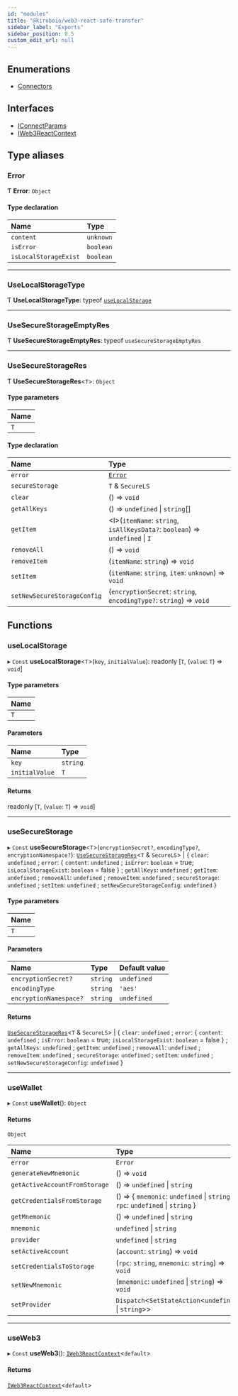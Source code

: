 ```yaml
---
id: "modules"
title: "@kiroboio/web3-react-safe-transfer"
sidebar_label: "Exports"
sidebar_position: 0.5
custom_edit_url: null
---
```


## Enumerations

- [Connectors](enums/Connectors.md)

## Interfaces

- [IConnectParams](interfaces/IConnectParams.md)
- [IWeb3ReactContext](interfaces/IWeb3ReactContext.md)

## Type aliases

### Error

Ƭ **Error**: `Object`

#### Type declaration

| Name | Type |
| :------ | :------ |
| `content` | `unknown` |
| `isError` | `boolean` |
| `isLocalStorageExist` | `boolean` |

___

### UseLocalStorageType

Ƭ **UseLocalStorageType**: typeof [`useLocalStorage`](modules.md#uselocalstorage)

___

### UseSecureStorageEmptyRes

Ƭ **UseSecureStorageEmptyRes**: typeof `useSecureStorageEmptyRes`

___

### UseSecureStorageRes

Ƭ **UseSecureStorageRes**<`T`\>: `Object`

#### Type parameters

| Name |
| :------ |
| `T` |

#### Type declaration

| Name | Type |
| :------ | :------ |
| `error` | [`Error`](modules.md#error) |
| `secureStorage` | `T` & `SecureLS` |
| `clear` | () => `void` |
| `getAllKeys` | () => `undefined` \| `string`[] |
| `getItem` | <I\>(`itemName`: `string`, `isAllKeysData?`: `boolean`) => `undefined` \| `I` |
| `removeAll` | () => `void` |
| `removeItem` | (`itemName`: `string`) => `void` |
| `setItem` | (`itemName`: `string`, `item`: `unknown`) => `void` |
| `setNewSecureStorageConfig` | (`encryptionSecret`: `string`, `encodingType?`: `string`) => `void` |

## Functions

### useLocalStorage

▸ `Const` **useLocalStorage**<`T`\>(`key`, `initialValue`): readonly [`T`, (`value`: `T`) => `void`]

#### Type parameters

| Name |
| :------ |
| `T` |

#### Parameters

| Name | Type |
| :------ | :------ |
| `key` | `string` |
| `initialValue` | `T` |

#### Returns

readonly [`T`, (`value`: `T`) => `void`]

___

### useSecureStorage

▸ `Const` **useSecureStorage**<`T`\>(`encryptionSecret?`, `encodingType?`, `encryptionNamespace?`): [`UseSecureStorageRes`](modules.md#usesecurestorageres)<`T` & `SecureLS`\> \| { `clear`: `undefined` ; `error`: { `content`: `undefined` ; `isError`: `boolean` = true; `isLocalStorageExist`: `boolean` = false } ; `getAllKeys`: `undefined` ; `getItem`: `undefined` ; `removeAll`: `undefined` ; `removeItem`: `undefined` ; `secureStorage`: `undefined` ; `setItem`: `undefined` ; `setNewSecureStorageConfig`: `undefined`  }

#### Type parameters

| Name |
| :------ |
| `T` |

#### Parameters

| Name | Type | Default value |
| :------ | :------ | :------ |
| `encryptionSecret?` | `string` | `undefined` |
| `encodingType` | `string` | `'aes'` |
| `encryptionNamespace?` | `string` | `undefined` |

#### Returns

[`UseSecureStorageRes`](modules.md#usesecurestorageres)<`T` & `SecureLS`\> \| { `clear`: `undefined` ; `error`: { `content`: `undefined` ; `isError`: `boolean` = true; `isLocalStorageExist`: `boolean` = false } ; `getAllKeys`: `undefined` ; `getItem`: `undefined` ; `removeAll`: `undefined` ; `removeItem`: `undefined` ; `secureStorage`: `undefined` ; `setItem`: `undefined` ; `setNewSecureStorageConfig`: `undefined`  }

___

### useWallet

▸ `Const` **useWallet**(): `Object`

#### Returns

`Object`

| Name | Type |
| :------ | :------ |
| `error` | `Error` |
| `generateNewMnemonic` | () => `void` |
| `getActiveAccountFromStorage` | () => `undefined` \| `string` |
| `getCredentialsFromStorage` | () => { `mnemonic`: `undefined` \| `string` ; `rpc`: `undefined` \| `string`  } |
| `getMnemonic` | () => `undefined` \| `string` |
| `mnemonic` | `undefined` \| `string` |
| `provider` | `undefined` \| `string` |
| `setActiveAccount` | (`account`: `string`) => `void` |
| `setCredentialsToStorage` | (`rpc`: `string`, `mnemonic`: `string`) => `void` |
| `setNewMnemonic` | (`mnemonic`: `undefined` \| `string`) => `void` |
| `setProvider` | `Dispatch`<`SetStateAction`<`undefined` \| `string`\>\> |

___

### useWeb3

▸ `Const` **useWeb3**(): [`IWeb3ReactContext`](interfaces/IWeb3ReactContext.md)<`default`\>

#### Returns

[`IWeb3ReactContext`](interfaces/IWeb3ReactContext.md)<`default`\>

